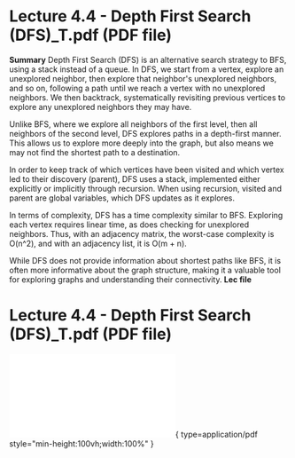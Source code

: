 # Lecture 4.4 - Depth First Search (DFS)_T.pdf (PDF file)
**Summary**
Depth First Search (DFS) is an alternative search strategy to BFS, using a stack instead of a queue. In DFS, we start from a vertex, explore an unexplored neighbor, then explore that neighbor's unexplored neighbors, and so on, following a path until we reach a vertex with no unexplored neighbors. We then backtrack, systematically revisiting previous vertices to explore any unexplored neighbors they may have.

Unlike BFS, where we explore all neighbors of the first level, then all neighbors of the second level, DFS explores paths in a depth-first manner. This allows us to explore more deeply into the graph, but also means we may not find the shortest path to a destination.

In order to keep track of which vertices have been visited and which vertex led to their discovery (parent), DFS uses a stack, implemented either explicitly or implicitly through recursion. When using recursion, visited and parent are global variables, which DFS updates as it explores.

In terms of complexity, DFS has a time complexity similar to BFS. Exploring each vertex requires linear time, as does checking for unexplored neighbors. Thus, with an adjacency matrix, the worst-case complexity is O(n^2), and with an adjacency list, it is O(m + n).

While DFS does not provide information about shortest paths like BFS, it is often more informative about the graph structure, making it a valuable tool for exploring graphs and understanding their connectivity.
**Lec file**
# Lecture 4.4 - Depth First Search (DFS)_T.pdf (PDF file)
![Alt text](<./Lecture 4.4 - Depth First Search (DFS)_T.pdf>){ type=application/pdf style="min-height:100vh;width:100%" }